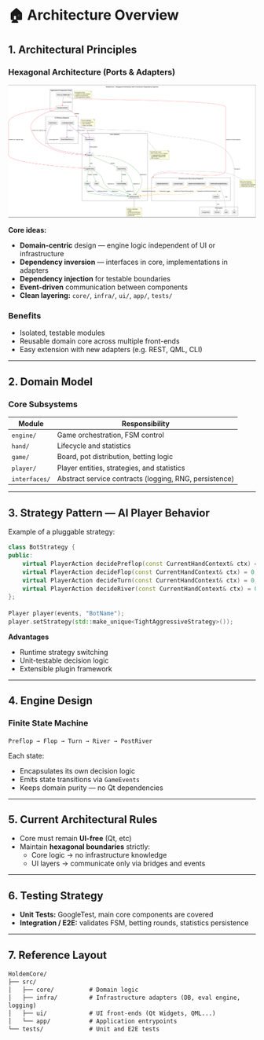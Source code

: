 # 🏠 Architecture Overview

## 1. Architectural Principles

### Hexagonal Architecture (Ports & Adapters)

![Hexagonal Architecture Diagram](architecture.png)

**Core ideas:**
- **Domain-centric** design — engine logic independent of UI or infrastructure
- **Dependency inversion** — interfaces in core, implementations in adapters
- **Dependency injection** for testable boundaries
- **Event-driven** communication between components
- **Clean layering:** `core/`, `infra/`, `ui/`, `app/`, `tests/`

### Benefits
- Isolated, testable modules
- Reusable domain core across multiple front-ends
- Easy extension with new adapters (e.g. REST, QML, CLI)

---

## 2. Domain Model

### Core Subsystems
| Module | Responsibility |
|---------|----------------|
| `engine/` | Game orchestration, FSM control |
| `hand/` | Lifecycle and statistics |
| `game/` | Board, pot distribution, betting logic |
| `player/` | Player entities, strategies, and statistics |
| `interfaces/` | Abstract service contracts (logging, RNG, persistence) |

---

## 3. Strategy Pattern — AI Player Behavior

Example of a pluggable strategy:

```cpp
class BotStrategy {
public:
    virtual PlayerAction decidePreflop(const CurrentHandContext& ctx) = 0;
    virtual PlayerAction decideFlop(const CurrentHandContext& ctx) = 0;
    virtual PlayerAction decideTurn(const CurrentHandContext& ctx) = 0;
    virtual PlayerAction decideRiver(const CurrentHandContext& ctx) = 0;
};

Player player(events, "BotName");
player.setStrategy(std::make_unique<TightAggressiveStrategy>());
```

**Advantages**
- Runtime strategy switching  
- Unit-testable decision logic  
- Extensible plugin framework  

---

## 4. Engine Design

### Finite State Machine
`Preflop → Flop → Turn → River → PostRiver`

Each state:
- Encapsulates its own decision logic
- Emits state transitions via `GameEvents`
- Keeps domain purity — no Qt dependencies

---

## 5. Current Architectural Rules

- Core must remain **UI-free** (Qt, etc)
- Maintain **hexagonal boundaries** strictly:
  - Core logic → no infrastructure knowledge  
  - UI layers → communicate only via bridges and events

---

## 6. Testing Strategy

- **Unit Tests:** GoogleTest, main core components are covered  
- **Integration / E2E:** validates FSM, betting rounds, statistics persistence  

---

## 7. Reference Layout

```
HoldemCore/
├── src/
│   ├── core/          # Domain logic
│   ├── infra/         # Infrastructure adapters (DB, eval engine, logging)
│   ├── ui/            # UI front-ends (Qt Widgets, QML...)
│   └── app/           # Application entrypoints
└── tests/             # Unit and E2E tests
```


